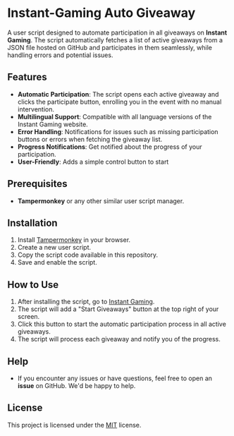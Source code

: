 # Instant-Gaming Auto Giveaway

A user script designed to automate participation in all giveaways on **Instant Gaming**. The script automatically fetches a list of active giveaways from a JSON file hosted on GitHub and participates in them seamlessly, while handling errors and potential issues.

## Features

- **Automatic Participation**: The script opens each active giveaway and clicks the participate button, enrolling you in the event with no manual intervention.
- **Multilingual Support**: Compatible with all language versions of the Instant Gaming website.
- **Error Handling**: Notifications for issues such as missing participation buttons or errors when fetching the giveaway list.
- **Progress Notifications**: Get notified about the progress of your participation.
- **User-Friendly**: Adds a simple control button to start

## Prerequisites

- **Tampermonkey** or any other similar user script manager.

## Installation

1. Install [Tampermonkey](https://www.tampermonkey.net/) in your browser.
2. Create a new user script.
3. Copy the script code available in this repository.
4. Save and enable the script.

## How to Use

1. After installing the script, go to [Instant Gaming](https://www.instant-gaming.com/).
2. The script will add a "Start Giveaways" button at the top right of your screen.
3. Click this button to start the automatic participation process in all active giveaways.
4. The script will process each giveaway and notify you of the progress.

## Help

- If you encounter any issues or have questions, feel free to open an **issue** on GitHub. We'd be happy to help.

## License

This project is licensed under the [MIT](LICENSE) license.

